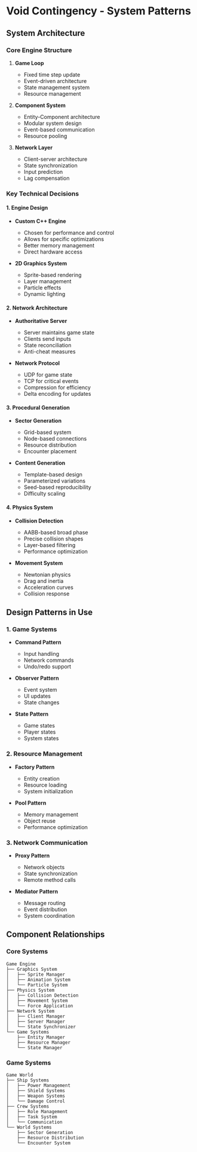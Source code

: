 # Void Contingency - System Patterns

## System Architecture

### Core Engine Structure

1. **Game Loop**

   - Fixed time step update
   - Event-driven architecture
   - State management system
   - Resource management

2. **Component System**

   - Entity-Component architecture
   - Modular system design
   - Event-based communication
   - Resource pooling

3. **Network Layer**
   - Client-server architecture
   - State synchronization
   - Input prediction
   - Lag compensation

### Key Technical Decisions

#### 1. Engine Design

- **Custom C++ Engine**

  - Chosen for performance and control
  - Allows for specific optimizations
  - Better memory management
  - Direct hardware access

- **2D Graphics System**
  - Sprite-based rendering
  - Layer management
  - Particle effects
  - Dynamic lighting

#### 2. Network Architecture

- **Authoritative Server**

  - Server maintains game state
  - Clients send inputs
  - State reconciliation
  - Anti-cheat measures

- **Network Protocol**
  - UDP for game state
  - TCP for critical events
  - Compression for efficiency
  - Delta encoding for updates

#### 3. Procedural Generation

- **Sector Generation**

  - Grid-based system
  - Node-based connections
  - Resource distribution
  - Encounter placement

- **Content Generation**
  - Template-based design
  - Parameterized variations
  - Seed-based reproducibility
  - Difficulty scaling

#### 4. Physics System

- **Collision Detection**

  - AABB-based broad phase
  - Precise collision shapes
  - Layer-based filtering
  - Performance optimization

- **Movement System**
  - Newtonian physics
  - Drag and inertia
  - Acceleration curves
  - Collision response

## Design Patterns in Use

### 1. Game Systems

- **Command Pattern**

  - Input handling
  - Network commands
  - Undo/redo support

- **Observer Pattern**

  - Event system
  - UI updates
  - State changes

- **State Pattern**
  - Game states
  - Player states
  - System states

### 2. Resource Management

- **Factory Pattern**

  - Entity creation
  - Resource loading
  - System initialization

- **Pool Pattern**
  - Memory management
  - Object reuse
  - Performance optimization

### 3. Network Communication

- **Proxy Pattern**

  - Network objects
  - State synchronization
  - Remote method calls

- **Mediator Pattern**
  - Message routing
  - Event distribution
  - System coordination

## Component Relationships

### Core Systems

```
Game Engine
├── Graphics System
│   ├── Sprite Manager
│   ├── Animation System
│   └── Particle System
├── Physics System
│   ├── Collision Detection
│   ├── Movement System
│   └── Force Application
├── Network System
│   ├── Client Manager
│   ├── Server Manager
│   └── State Synchronizer
└── Game Systems
    ├── Entity Manager
    ├── Resource Manager
    └── State Manager
```

### Game Systems

```
Game World
├── Ship Systems
│   ├── Power Management
│   ├── Shield Systems
│   ├── Weapon Systems
│   └── Damage Control
├── Crew Systems
│   ├── Role Management
│   ├── Task System
│   └── Communication
└── World Systems
    ├── Sector Generation
    ├── Resource Distribution
    └── Encounter System
```
